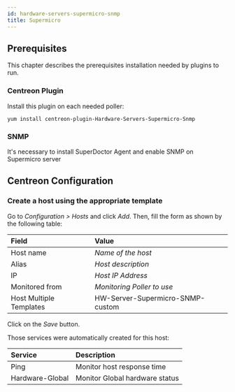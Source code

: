 ```yaml
---
id: hardware-servers-supermicro-snmp
title: Supermicro
---
```


## Prerequisites

This chapter describes the prerequisites installation needed by plugins to run.

### Centreon Plugin

Install this plugin on each needed poller:

``` shell
yum install centreon-plugin-Hardware-Servers-Supermicro-Snmp
```

### SNMP

It's necessary to install SuperDoctor Agent and enable SNMP on Supermicro server

## Centreon Configuration

### Create a host using the appropriate template

Go to *Configuration \> Hosts* and click *Add*. Then, fill the form as shown by
the following table:

| Field                                | Value                            |
| :----------------------------------- | :------------------------------- |
| Host name                            | *Name of the host*               |
| Alias                                | *Host description*               |
| IP                                   | *Host IP Address*                |
| Monitored from                       | *Monitoring Poller to use*       |
| Host Multiple Templates              | HW-Server-Supermicro-SNMP-custom |

Click on the *Save* button.

Those services were automatically created for this host:

| Service         | Description                    |
| :-------------- | :----------------------------- |
| Ping            | Monitor host response time     |
| Hardware-Global | Monitor Global hardware status |
